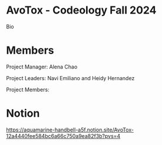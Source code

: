 # AvoTox - Codeology Fall 2024
Bio

# Members
Project Manager: Alena Chao


Project Leaders: Navi Emiliano and Heidy Hernandez


Project Members:

# Notion
https://aquamarine-handbell-a5f.notion.site/AvoTox-12a4440fee584bc6a66c750a9ea82f3b?pvs=4
